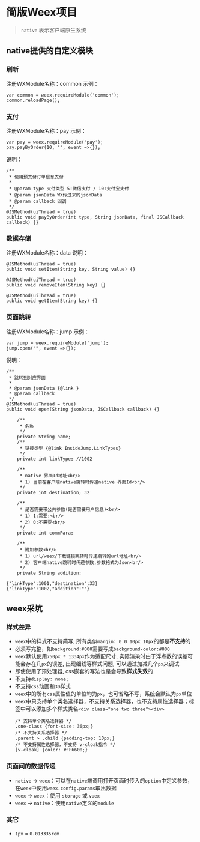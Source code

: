 # 简版Weex项目
> `native` 表示客户端原生系统

## native提供的自定义模块
### 刷新
注册WXModule名称：common
示例：
```
var common = weex.requireModule('common');
common.reloadPage();
```

### 支付
注册WXModule名称：pay
示例：
```
var pay = weex.requireModule('pay');
pay.payByOrder(10, "", event =>{});
```
说明：
```
/**
 * 使用预支付订单信息支付
 *
 * @param type 支付类型 5:微信支付 / 10:支付宝支付
 * @param jsonData WX传过来的jsonData
 * @param callback 回调
 */
@JSMethod(uiThread = true)
public void payByOrder(int type, String jsonData, final JSCallback callback) {}
```

### 数据存储
注册WXModule名称：data
说明：
```
@JSMethod(uiThread = true)
public void setItem(String key, String value) {}

@JSMethod(uiThread = true)
public void removeItem(String key) {}

@JSMethod(uiThread = true)
public void getItem(String key) {}
```

### 页面跳转
注册WXModule名称：jump
示例：
```
var jump = weex.requireModule('jump');
jump.open("", event =>{});
```
说明：
```
/**
 * 跳转到对应界面
 *
 * @param jsonData {@link }
 * @param callback
 */
@JSMethod(uiThread = true)
public void open(String jsonData, JSCallback callback) {}

    /**
     * 名称
     */
    private String name;
    /**
     * 链接类型 {@link InsideJump.LinkTypes}
     */
    private int linkType; //1002 
    
    /**
     * native 界面Id地址<br/>
     * 1) 当前在客户端native跳转时传递native 界面Id<br/>
     */
    private int destination; 32
    
    /**
     * 是否需要带公共参数(是否需要用户信息)<br/>
     * 1) 1:需要;<br/>
     * 2) 0:不需要<br/>
     */
    private int commPara;
    
    /**
     * 附加参数<br/>
     * 1) url/weex/下载链接跳转时传递跳转的url地址<br/>
     * 2) 客户端native跳转时传递参数,参数格式为Json<br/>
     */
    private String addition;
    
{"linkType":1001,"destination":33}
{"linkType":1002,"addition":""}
```


## weex采坑

### 样式差异
- `weex`中的样式不支持简写, 所有类似`margin: 0 0 10px 10px`的都是**不支持**的
- 必须写完整，如`background:#000`需要写成`background-color:#000`
- `weex`默认使用`750px * 1334px`作为适配尺寸, 实际渲染时由于浮点数的误差可能会存在几`px`的误差, 出现细线等样式问题, 可以通过加减几个`px`来调试
- 即使使用了预处理器, css嵌套的写法也是会导致**样式失效**的
- 不支持`display: none;`
- 不支持`css`动画和`3D`样式
- `weex`中的所有`css`属性值的单位均为`px`，也可省略不写，系统会默认为`px`单位
- `weex`中只支持单个类名选择器，不支持关系选择器，也不支持属性选择器；标签中可以添加多个样式类名`<div class="one two three"><div>`
    ```
    /* 支持单个类名选择器 */
    .one-class {font-size: 36px;}
    /* 不支持关系选择器 */
    .parent > .child {padding-top: 10px;}
    /* 不支持属性选择器，不支持 v-cloak指令 */
    [v-cloak] {color: #FF6600;}
    ```

### 页面间的数据传递
- `native` -> `weex`：可以在`native`端调用打开页面时传入的`option`中定义参数，在`weex`中使用`weex.config.params`取出数据
- `weex` -> `weex`：使用 `storage` 或 `vuex`
- `weex` -> `native`：使用`native`定义的`module` 

### 其它
- `1px` = `0.013335rem`
